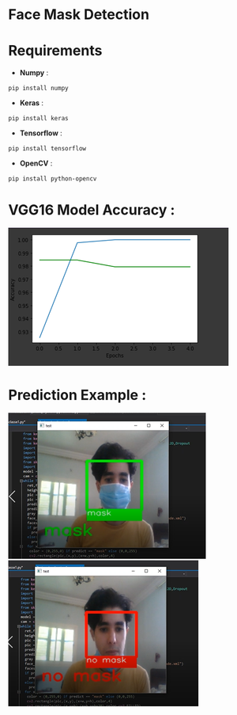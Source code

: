 # Face Mask Detection
 # Requirements
 - **Numpy** :

```
pip install numpy
```
- **Keras** :

```
pip install keras
```
- **Tensorflow** :

```
pip install tensorflow
```
- **OpenCV** :

```
pip install python-opencv
```
  
# VGG16 Model Accuracy :
  <img src="./acc.PNG">
  
# Prediction Example :
  <img src="./mask.PNG">
  <img src="./no_mask.PNG">
 
